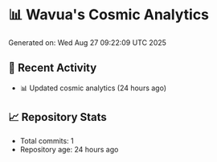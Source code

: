 # 📊 Wavua's Cosmic Analytics
Generated on: Wed Aug 27 09:22:09 UTC 2025

## 🚀 Recent Activity
- 📊 Updated cosmic analytics (24 hours ago)
## 📈 Repository Stats
- Total commits: 1
- Repository age: 24 hours ago
